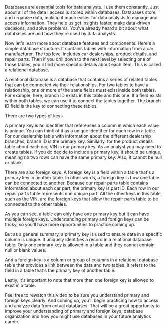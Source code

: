 
Databases are essential tools for data analysts. I use them constantly. Just about all of the data I access is stored within databases. Databases store and organize data, making it much easier for data analysts to manage and access information. They help us get insights faster, make data-driven decisions, and solve problems. You've already heard a bit about what databases are and how they're used by data analysts. 

Now let's learn more about database features and components. Here's a simple database structure. It contains tables with information from a car manufacturer. The top level includes car dealerships, product details, and repair parts. Then if you drill down to the next level by selecting one of those tables, you'll find more specific details about each item. This is called a relational database. 

A relational database is a database that contains a series of related tables that can be connected via their relationships. For two tables to have a relationship, one or more of the same fields must exist inside both tables. For example, here, branch ID exists in this table and this one. If a field exists within both tables, we can use it to connect the tables together. The branch ID field is the key to connecting these tables. 

There are two types of keys. 

A primary key is an identifier that references a column in which each value is unique. You can think of it as a unique identifier for each row in a table. For our dealership table with information about the different dealership branches, branch ID is the primary key. Similarly, for the product details table about each car, VIN is our primary key. As an analyst you may need to create tables. If you do decide to include a primary key, it should be unique, meaning no two rows can have the same primary key. Also, it cannot be null or blank. 

There are also foreign keys. A foreign key is a field within a table that's a primary key in another table. In other words, a foreign key is how one table can be connected to another. Because our repair parts table contains information about each car part, the primary key is part ID. Each row in our repair parts table represents one unique part. All the other keys in this table, such as the VIN, are the foreign keys that allow the repair parts table to be connected to the other tables. 

As you can see, a table can only have one primary key but it can have multiple foreign keys. Understanding primary and foreign keys can be tricky, so you'll have more opportunities to practice coming up. 

But as a general summary, a primary key is used to ensure data in a specific column is unique. It uniquely identifies a record in a relational database table. Only one primary key is allowed in a table and they cannot contain null or blank values. 

And a foreign key is a column or group of columns in a relational database table that provides a link between the data and two tables. It refers to the field in a table that's the primary key of another table. 

Lastly, it's important to note that more than one foreign key is allowed to exist in a table. 

Feel free to rewatch this video to be sure you understand primary and foreign keys clearly. And coming up, you'll begin practicing how to access and analyze data from actual databases. That will be a great opportunity to improve your understanding of primary and foreign keys, database organization and how you might use databases in your future analytics career.
